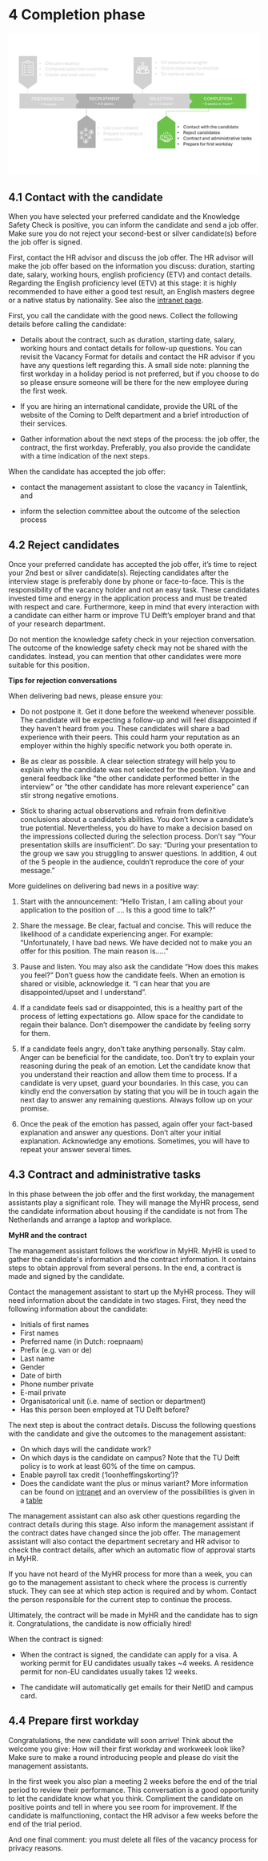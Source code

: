 # 4 Completion phase

![Completion Phase](../HigherFunctions/Appendices/4Completion.PNG)

## 4.1 Contact with the candidate 

When you have selected your preferred candidate and the Knowledge Safety Check is positive, you can inform the candidate and send a job offer. Make sure you do not reject your second-best or silver candidate(s) before the job offer is signed. 

First, contact the HR advisor and discuss the job offer. The HR advisor will make the job offer based on the information you discuss: duration, starting date, salary, working hours, english proficiency (ETV) and contact details.  Regarding the English proficiency level (ETV) at this stage: it is highly recommended to have either a good test result, an English masters degree or a native status by nationality. See also the [intranet page](https://intranet.tudelft.nl/-/itav-english-language-skills?p_l_back_url=%2Fsearch%3Fq%3Detv).  


First, you call the candidate with the good news. Collect the following details before calling the candidate: 

- Details about the contract, such as duration, starting date, salary, working hours and contact details for follow-up questions. You can revisit the Vacancy Format for details and contact the HR advisor if you have any questions left regarding this. A small side note: planning the first workday in a holiday period is not preferred, but if you choose to do so please ensure someone will be there for the new employee during the first week. 

- If you are hiring an international candidate, provide the URL of the website of the Coming to Delft department and a brief introduction of their services. 

- Gather information about the next steps of the process: the job offer, the contract, the first workday. Preferably, you also provide the candidate with a time indication of the next steps. 

 

When the candidate has accepted the job offer: 

- contact the management assistant to close the vacancy in Talentlink, and 

- inform the selection committee about the outcome of the selection process 


## 4.2 Reject candidates 

Once your preferred candidate has accepted the job offer, it’s time to reject your 2nd best or silver candidate(s). Rejecting candidates after the interview stage is preferably done by phone or face-to-face. This is the responsibility of the vacancy holder and not an easy task. These candidates invested time and energy in the application process and must be treated with respect and care. Furthermore, keep in mind that every interaction with a candidate can either harm or improve TU Delft’s employer brand and that of your research department. 

Do not mention the knowledge safety check in your rejection conversation. The outcome of the knowledge safety check may not be shared with the candidates. Instead, you can mention that other candidates were more suitable for this position. 

**Tips for rejection conversations**

When delivering bad news, please ensure you: 

- Do not postpone it. Get it done before the weekend whenever possible. The candidate will be expecting a follow-up and will feel disappointed if they haven’t heard from you. These candidates will share a bad experience with their peers. This could harm your reputation as an employer within the highly specific network you both operate in. 

- Be as clear as possible. A clear selection strategy will help you to explain why the candidate was not selected for the position. Vague and general feedback like “the other candidate performed better in the interview” or “the other candidate has more relevant experience” can stir strong negative emotions. 

- Stick to sharing actual observations and refrain from definitive conclusions about a candidate’s abilities. You don’t know a candidate’s true potential. Nevertheless, you do have to make a decision based on the impressions collected during the selection process. Don’t say “Your presentation skills are insufficient”. Do say: “During your presentation to the group we saw you struggling to answer questions. In addition, 4 out of the 5 people in the audience, couldn’t reproduce the core of your message.” 

More guidelines on delivering bad news in a positive way: 

1. Start with the announcement: “Hello Tristan, I am calling about your application to the position of .... Is this a good time to talk?” 

2. Share the message. Be clear, factual and concise. This will reduce the likelihood of a candidate experiencing anger. For example: “Unfortunately, I have bad news. We have decided not to make you an offer for this position. The main reason is…..” 

3. Pause and listen. You may also ask the candidate “How does this makes you feel?” Don’t guess how the candidate feels. When an emotion is shared or visible, acknowledge it. “I can hear that you are disappointed/upset and I understand”. 

4. If a candidate feels sad or disappointed, this is a healthy part of the process of letting expectations go. Allow space for the candidate to regain their balance. Don’t disempower the candidate by feeling sorry for them. 

5. If a candidate feels angry, don’t take anything personally. Stay calm. Anger can be beneficial for the candidate, too. Don’t try to explain your reasoning during the peak of an emotion. Let the candidate know that you understand their reaction and allow them time to process. If a candidate is very upset, guard your boundaries. In this case, you can kindly end the conversation by stating that you will be in touch again the next day to answer any remaining questions. Always follow up on your promise. 

6. Once the peak of the emotion has passed, again offer your fact-based explanation and answer any questions. Don’t alter your initial explanation. Acknowledge any emotions. Sometimes, you will have to repeat your answer several times. 

 

## 4.3 Contract and administrative tasks 

In this phase between the job offer and the first workday, the management assistants play a significant role. They will manage the MyHR process, send the candidate information about housing if the candidate is not from The Netherlands and arrange a laptop and workplace. 

**MyHR and the contract**

The management assistant follows the workflow in MyHR. MyHR is used to gather the candidate's information and the contract information. It contains steps to obtain approval from several persons. In the end, a contract is made and signed by the candidate. 

Contact the management assistant to start up the MyHR process. They will need information about the candidate in two stages. First, they need the following information about the candidate: 
- Initials of first names 
- First names 
- Preferred name (in Dutch: roepnaam) 
- Prefix (e.g. van or de) 
- Last name 
- Gender 
- Date of birth 
- Phone number private 
- E-mail private 
- Organisatorical unit (i.e. name of section or department) 
- Has this person been employed at TU Delft before? 

The next step is about the contract details. Discuss the following questions with the candidate and give the outcomes to the management assistant: 
- On which days will the candidate work? 
- On which days is the candidate on campus? Note that the TU Delft policy is to work at least 60% of the time on campus. 
- Enable payroll tax credit (‘loonheffingskorting’)?  
- Does the candidate want the plus or minus variant? More information can be found on [intranet](https://intranet.tudelft.nl/en/-/flexible-working-time) and an overview of the possibilities is given in a [table](../PhDPostDocs/Appendices/Appendix%20Table%20Flexible%20Working%20Hours%20and%20Times%20(1).pdf)


The management assistant can also ask other questions regarding the contract details during this stage. Also inform the management assistant if the contract dates have changed since the job offer. The management assistant will also contact the department secretary and HR advisor to check the contract details, after which an automatic flow of approval starts in MyHR.

If you have not heard of the MyHR process for more than a week, you can go to the management assistant to check where the process is currently stuck. They can see at which step action is required and by whom. Contact the person responsible for the current step to continue the process. 

Ultimately, the contract will be made in MyHR and the candidate has to sign it. Congratulations, the candidate is now officially hired!

When the contract is signed:

- When the contract is signed, the candidate can apply for a visa. A working permit for EU candidates usually takes ~4 weeks. A residence permit for non-EU candidates usually takes 12 weeks. 

- The candidate will automatically get emails for their NetID and campus card. 

## 4.4 Prepare first workday 

Congratulations, the new candidate will soon arrive! Think about the welcome you give: How will their first workday and workweek look like? Make sure to make a round introducing people and please do visit the management assistants. 

In the first week you also plan a meeting 2 weeks before the end of the trial period to review their performance. This conversation is a good opportunity to let the candidate know what you think. Compliment the candidate on positive points and tell in where you see room for improvement. If the candidate is malfunctioning, contact the HR advisor a few weeks before the end of the trial period. 

And one final comment: you must delete all files of the vacancy process for privacy reasons. 

